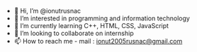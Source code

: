 - 👋 Hi, I’m @ionutrusnac
- 👀 I’m interested in programming and information technology
- 🌱 I’m currently learning C++, HTML, CSS, JavaScript
- 💞️ I’m looking to collaborate on internship
- 📫 How to reach me - mail : ionut2005rusnac@gmail.com
